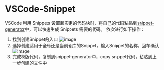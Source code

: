# VSCode-Snippet
VSCode 利用 Snippets 设置超实用的代码块时，将自己的代码粘贴到[snippet-generator](https://snippet-generator.app/)中，可以快速生成 Snippets 需要的代码。
依次进行如下操作：
1. 找到创建Snippet的入口
![image](https://user-images.githubusercontent.com/42236890/224686943-ed4d207a-1605-458c-a67b-f3d9d73b9bc1.png)
2. 选择创建适用于全局还是当前仓库的Snippet，输入Snippet的名称，回车确认
![image](https://user-images.githubusercontent.com/42236890/224687301-5d2b1611-5856-472e-9cb5-57c08cfd3189.png)
3. 完成模版代码，复制到snippet-generator中，copy snippet代码，粘贴到上一步创建的文件中


